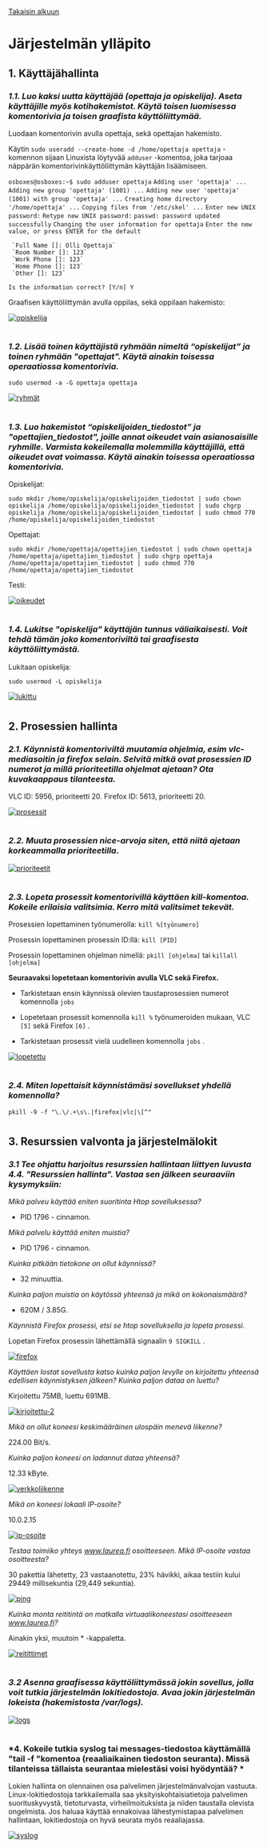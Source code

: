 [Takaisin alkuun](../../../README.md)

# Järjestelmän ylläpito

## 1. Käyttäjähallinta

### *1.1. Luo kaksi uutta käyttäjää (opettaja ja opiskelija). Aseta käyttäjille myös kotihakemistot. Käytä toisen luomisessa komentorivia ja toisen graafista käyttöliittymää.*

Luodaan komentorivin avulla opettaja, sekä opettajan hakemisto. 

Käytin `sudo useradd --create-home -d /home/opettaja opettaja` -komennon sijaan Linuxista löytyvää `adduser` -komentoa, joka tarjoaa näppärän komentorivinkäyttöliittymän käyttäjän lisäämiseen.  
  
`osboxes@osboxes:~$ sudo adduser opettaja` 
`Adding user 'opettaja' ...` 
`Adding new group 'opettaja' (1001) ...` 
`Adding new user 'opettaja' (1001) with group 'opettaja' ...` 
`Creating home directory '/home/opettaja' ...` 
`Copying files from '/etc/skel' ...` 
`Enter new UNIX password:` 
`Retype new UNIX password:` 
`passwd: password updated successfully` 
`Changing the user information for opettaja` 
`Enter the new value, or press ENTER for the default` 

	 `Full Name []: Olli Opettaja` 
	 `Room Number []: 123` 
	 `Work Phone []: 123` 
	 `Home Phone []: 123` 
	 `Other []: 123` 

`Is the information correct? [Y/n] Y` 

Graafisen käyttöliittymän avulla oppilas, sekä oppilaan hakemisto: 

[![opiskelija](https://raw.githubusercontent.com/tuuchen/Linux-E9955-2020/master/src/materiaali/opiskelija.png)](https://raw.githubusercontent.com/tuuchen/Linux-E9955-2020/master/src/materiaali/opiskelija.png)

# 
  
### *1.2. Lisää toinen käyttäjistä ryhmään nimeltä “opiskelijat” ja toinen ryhmään "opettajat". Käytä ainakin toisessa operaatiossa komentorivia.*

`sudo usermod -a -G opettaja opettaja` 

[![ryhmät](https://raw.githubusercontent.com/tuuchen/Linux-E9955-2020/master/src/materiaali/ryhmät.png)](https://raw.githubusercontent.com/tuuchen/Linux-E9955-2020/master/src/materiaali/ryhmät.png)

# 

### *1.3. Luo hakemistot “opiskelijoiden_tiedostot” ja "opettajien_tiedostot", joille annat oikeudet vain asianosaisille ryhmille. Varmista kokeilemalla molemmilla käyttäjillä, että oikeudet ovat voimassa. Käytä ainakin toisessa operaatiossa komentorivia.*

Opiskelijat:

`sudo mkdir /home/opiskelija/opiskelijoiden_tiedostot | sudo chown opiskelija /home/opiskelija/opiskelijoiden_tiedostot | sudo chgrp opiskelija /home/opiskelija/opiskelijoiden_tiedostot | sudo chmod 770 /home/opiskelija/opiskelijoiden_tiedostot` 

Opettajat:

`sudo mkdir /home/opettaja/opettajien_tiedostot | sudo chown opettaja /home/opettaja/opettajien_tiedostot | sudo chgrp opettaja /home/opettaja/opettajien_tiedostot | sudo chmod 770 /home/opettaja/opettajien_tiedostot` 

Testi:

[![oikeudet](https://raw.githubusercontent.com/tuuchen/Linux-E9955-2020/master/src/materiaali/oikeudet.png)](https://raw.githubusercontent.com/tuuchen/Linux-E9955-2020/master/src/materiaali/oikeudet.png)

# 

### *1.4. Lukitse "opiskelija" käyttäjän tunnus väliaikaisesti. Voit tehdä tämän joko komentoriviltä tai graafisesta käyttöliittymästä.*

Lukitaan opiskelija: 

`sudo usermod -L opiskelija` 

[![lukittu](https://raw.githubusercontent.com/tuuchen/Linux-E9955-2020/master/src/materiaali/lukittu.png)](https://raw.githubusercontent.com/tuuchen/Linux-E9955-2020/master/src/materiaali/lukittu.png)

# 

## 2. Prosessien hallinta

### *2.1. Käynnistä komentoriviltä muutamia ohjelmia, esim vlc-mediasoitin ja firefox selain. Selvitä mitkä ovat prosessien ID numerot ja millä prioriteetilla ohjelmat ajetaan? Ota kuvakaappaus tilanteesta.*  

VLC ID: 5956, prioriteetti 20.
Firefox ID: 5613, prioriteetti 20.

[![prosessit](https://raw.githubusercontent.com/tuuchen/Linux-E9955-2020/master/src/materiaali/prosessit.png)](https://raw.githubusercontent.com/tuuchen/Linux-E9955-2020/master/src/materiaali/prosessit.png)

# 

### *2.2. Muuta prosessien nice-arvoja siten, että niitä ajetaan korkeammalla prioriteetilla.*  

[![prioriteetit](https://raw.githubusercontent.com/tuuchen/Linux-E9955-2020/master/src/materiaali/prioriteetit.png)](https://raw.githubusercontent.com/tuuchen/Linux-E9955-2020/master/src/materiaali/prioriteetit.png)

# 

### *2.3. Lopeta prosessit komentorivillä käyttäen kill-komentoa. Kokeile erilaisia valitsimia. Kerro mitä valitsimet tekevät.* 

Prosessien lopettaminen työnumerolla: `kill %[työnumero]` 

Prosessin lopettaminen prosessin ID:llä: `kill [PID]` 

Prosessin lopettaminen ohjelman nimellä: `pkill [ohjelma]` tai `killall [ohjelma]` 

**Seuraavaksi lopetetaan komentorivin avulla VLC sekä Firefox.**

* Tarkistetaan ensin käynnissä olevien taustaprosessien numerot komennolla `jobs` 

* Lopetetaan prosessit komennolla `kill %` työnumeroiden mukaan, VLC `[5]` sekä Firefox `[6]` .

* Tarkistetaan prosessit vielä uudelleen komennolla `jobs` . 

[![lopetettu](https://raw.githubusercontent.com/tuuchen/Linux-E9955-2020/master/src/materiaali/lopetettu.png)](https://raw.githubusercontent.com/tuuchen/Linux-E9955-2020/master/src/materiaali/lopetettu.png)

# 

### *2.4. Miten lopettaisit käynnistämäsi sovellukset yhdellä komennolla?* 

`pkill -9 -f "\.\/.+\s\.|firefox|vlc|\[^"` 

# 

## 3. Resurssien valvonta ja järjestelmälokit 

### *3.1 Tee ohjattu harjoitus resurssien hallintaan liittyen luvusta 4.4. "Resurssien hallinta". Vastaa sen jälkeen seuraaviin kysymyksiin:* 

*Mikä palveu käyttää eniten suoritinta Htop sovelluksessa?*  

* PID 1796 - cinnamon.

*Mikä palvelu käyttää eniten muistia?*  

* PID 1796 - cinnamon.

*Kuinka pitkään tietokone on ollut käynnissä?*  

* 32 minuuttia.

*Kuinka paljon muistia on käytössä yhteensä ja mikä on kokonaismäärä?*  

* 620M / 3.85G.

*Käynnistä Firefox prosessi, etsi se htop sovelluksella ja lopeta prosessi.*  

Lopetan Firefox prosessin lähettämällä signaalin `9 SIGKILL` . 

[![firefox](https://raw.githubusercontent.com/tuuchen/Linux-E9955-2020/master/src/materiaali/firefox.png)](https://raw.githubusercontent.com/tuuchen/Linux-E9955-2020/master/src/materiaali/firefox.png)

*Käyttäen Iostat sovellusta katso kuinka paljon levylle on kirjoitettu yhteensä edellisen käynnistyksen jälkeen? Kuinka paljon dataa on luettu?*  

Kirjoitettu 75MB, luettu 691MB.

[![kirjoitettu-2](https://raw.githubusercontent.com/tuuchen/Linux-E9955-2020/master/src/materiaali/kirjoitettu-2.png)](https://raw.githubusercontent.com/tuuchen/Linux-E9955-2020/master/src/materiaali/kirjoitettu-2.png)

*Mikä on ollut koneesi keskimääräinen ulospäin menevä liikenne?*  

224.00 Bit/s.

*Kuinka paljon koneesi on ladannut dataa yhteensä?*  

12.33 kByte.

[![verkkoliikenne](https://raw.githubusercontent.com/tuuchen/Linux-E9955-2020/master/src/materiaali/verkkoliikenne.png)](https://raw.githubusercontent.com/tuuchen/Linux-E9955-2020/master/src/materiaali/verkkoliikenne.png)

*Mikä on koneesi lokaali IP-osoite?*  

10.0.2.15

[![ip-osoite](https://raw.githubusercontent.com/tuuchen/Linux-E9955-2020/master/src/materiaali/ip-osoite.png)](https://raw.githubusercontent.com/tuuchen/Linux-E9955-2020/master/src/materiaali/ip-osoite.png)

*Testaa toimiiko yhteys www.laurea.fi osoitteeseen. Mikä IP-osoite vastaa osoitteesta?*  

30 pakettia lähetetty, 23 vastaanotettu, 23% hävikki, aikaa testiin kului 29449 millisekuntia (29,449 sekuntia). 

[![ping](https://raw.githubusercontent.com/tuuchen/Linux-E9955-2020/master/src/materiaali/ping.png)](https://raw.githubusercontent.com/tuuchen/Linux-E9955-2020/master/src/materiaali/ping.png)

*Kuinka monta reititintä on matkalla virtuaalikoneestasi osoitteeseen www.laurea.fi?*  

Ainakin yksi, muutoin * -kappaletta. 

[![reitittimet](https://raw.githubusercontent.com/tuuchen/Linux-E9955-2020/master/src/materiaali/reitittimet.png)](https://raw.githubusercontent.com/tuuchen/Linux-E9955-2020/master/src/materiaali/reitittimet.png)

# 

### *3.2 Asenna graafisessa käyttöliittymässä jokin sovellus, jolla voit tutkia järjestelmän lokitiedostoja. Avaa jokin järjestelmän lokeista (hakemistosta /var/logs).* 

[![logs](https://raw.githubusercontent.com/tuuchen/Linux-E9955-2020/master/src/materiaali/logs.png)](https://raw.githubusercontent.com/tuuchen/Linux-E9955-2020/master/src/materiaali/logs.png)

# 

### *4. Kokeile tutkia syslog tai messages-tiedostoa käyttämällä "tail -f "komentoa (reaaliaikainen tiedoston seuranta). Missä tilanteissa tällaista seurantaa mielestäsi voisi hyödyntää? *

Lokien hallinta on olennainen osa palvelimen järjestelmänvalvojan vastuuta. Linux-lokitiedostoja tarkkailemalla saa yksityiskohtaisia ​​tietoja palvelimen suorituskyvystä, tietoturvasta, virheilmoituksista ja niiden taustalla olevista ongelmista. Jos haluaa käyttää ennakoivaa lähestymistapaa palvelimen hallintaan, lokitiedostoja on hyvä seurata myös reaaliajassa.

[![syslog](https://raw.githubusercontent.com/tuuchen/Linux-E9955-2020/master/src/materiaali/syslog.png)](https://raw.githubusercontent.com/tuuchen/Linux-E9955-2020/master/src/materiaali/syslog.png)